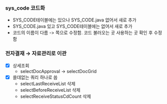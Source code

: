 ### sys_code 코드화
* SYS_CODE테이블에는 있으나 SYS_CODE.java 없어서 새로 추가
* SYS_CODE.java 있고 SYS_CODE테이블에는 없어서 새로 추가
* 코드의 이름이 다름 
	-> 쪽으로 수정함. 코드 불러오는 곳 사용하는 곳 확인 후 수정함


### 전자결재 → 자료관리로 이관
- [x]  상세조회
    - selectDocApproval -> selectDocGrid
- [x]  쓸데없는 쿼리 하나로 씀
    - selectLastReceiveList 삭제
    - selectBeforeReceiveList 삭제
    - selectReceiveStatusCdCount 삭제

